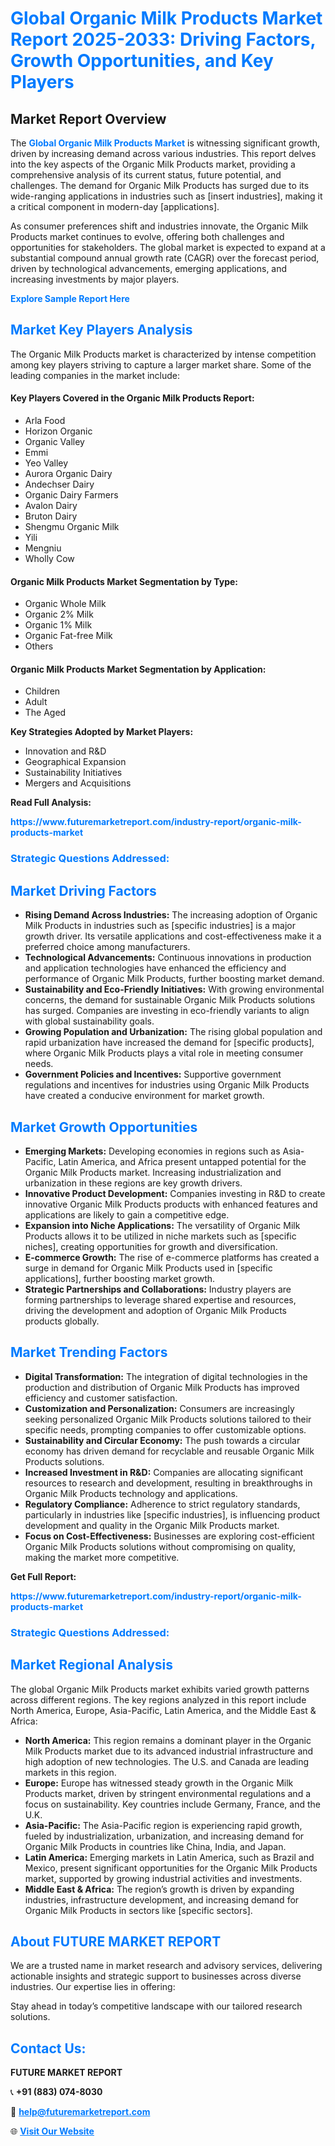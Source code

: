 <h1 style="color: #007BFF;">Global Organic Milk Products Market Report 2025-2033: Driving Factors, Growth Opportunities, and Key Players</h1>

<section id="overview">
<h2>Market Report Overview</h2>
<p>The <a href="https://www.futuremarketreport.com/industry-report/organic-milk-products-market" style="color: #007BFF; text-decoration: none;"><strong>Global Organic Milk Products Market</strong></a> is witnessing significant growth, driven by increasing demand across various industries. This report delves into the key aspects of the Organic Milk Products market, providing a comprehensive analysis of its current status, future potential, and challenges. The demand for Organic Milk Products has surged due to its wide-ranging applications in industries such as [insert industries], making it a critical component in modern-day [applications].</p>
<p>As consumer preferences shift and industries innovate, the Organic Milk Products market continues to evolve, offering both challenges and opportunities for stakeholders. The global market is expected to expand at a substantial compound annual growth rate (CAGR) over the forecast period, driven by technological advancements, emerging applications, and increasing investments by major players.</p>
</section>

<section id="overview">
<p><a href="https://www.futuremarketreport.com/request-sample/reportId=28228" style="color: #007BFF; text-decoration: none;"><strong>Explore Sample Report Here</strong></a></p>
</section>

<section id="key-players">
<h2 style="color: #007BFF;">Market Key Players Analysis</h2>
<p>The Organic Milk Products market is characterized by intense competition among key players striving to capture a larger market share. Some of the leading companies in the market include:</p>
<h4>Key Players Covered in the Organic Milk Products Report:</h4>
<ul><li>Arla Food</li><li>Horizon Organic</li><li>Organic Valley</li><li>Emmi</li><li>Yeo Valley</li><li>Aurora Organic Dairy</li><li>Andechser Dairy</li><li>Organic Dairy Farmers</li><li>Avalon Dairy</li><li>Bruton Dairy</li><li>Shengmu Organic Milk</li><li>Yili</li><li>Mengniu</li><li>Wholly Cow</li></ul>
<h4>Organic Milk Products Market Segmentation by Type:</h4>
<ul><li>Organic Whole Milk</li><li>Organic 2% Milk</li><li>Organic 1% Milk</li><li>Organic Fat-free Milk</li><li>Others</li></ul>

<h4>Organic Milk Products Market Segmentation by Application:</h4>
<ul><li>Children</li><li>Adult</li><li>The Aged</li></ul>
<p><strong>Key Strategies Adopted by Market Players:</strong></p>
<ul>
<li>Innovation and R&D</li>
<li>Geographical Expansion</li>
<li>Sustainability Initiatives</li>
<li>Mergers and Acquisitions</li>
</ul>
</section>

<section>
<p><strong>Read Full Analysis: </strong></p><a href="https://www.futuremarketreport.com/industry-report/organic-milk-products-market" style="color: #007BFF; text-decoration: none;"><strong>https://www.futuremarketreport.com/industry-report/organic-milk-products-market</strong></a>
<h3 style="color: #007BFF;">Strategic Questions Addressed:</h3>
</section>

<section id="driving-factors">
<h2 style="color: #007BFF;">Market Driving Factors</h2>
<ul>
<li><strong>Rising Demand Across Industries:</strong> The increasing adoption of Organic Milk Products in industries such as [specific industries] is a major growth driver. Its versatile applications and cost-effectiveness make it a preferred choice among manufacturers.</li>
<li><strong>Technological Advancements:</strong> Continuous innovations in production and application technologies have enhanced the efficiency and performance of Organic Milk Products, further boosting market demand.</li>
<li><strong>Sustainability and Eco-Friendly Initiatives:</strong> With growing environmental concerns, the demand for sustainable Organic Milk Products solutions has surged. Companies are investing in eco-friendly variants to align with global sustainability goals.</li>
<li><strong>Growing Population and Urbanization:</strong> The rising global population and rapid urbanization have increased the demand for [specific products], where Organic Milk Products plays a vital role in meeting consumer needs.</li>
<li><strong>Government Policies and Incentives:</strong> Supportive government regulations and incentives for industries using Organic Milk Products have created a conducive environment for market growth.</li>
</ul>
</section>

<section id="growth-opportunities">
<h2 style="color: #007BFF;">Market Growth Opportunities</h2>
<ul>
<li><strong>Emerging Markets:</strong> Developing economies in regions such as Asia-Pacific, Latin America, and Africa present untapped potential for the Organic Milk Products market. Increasing industrialization and urbanization in these regions are key growth drivers.</li>
<li><strong>Innovative Product Development:</strong> Companies investing in R&D to create innovative Organic Milk Products products with enhanced features and applications are likely to gain a competitive edge.</li>
<li><strong>Expansion into Niche Applications:</strong> The versatility of Organic Milk Products allows it to be utilized in niche markets such as [specific niches], creating opportunities for growth and diversification.</li>
<li><strong>E-commerce Growth:</strong> The rise of e-commerce platforms has created a surge in demand for Organic Milk Products used in [specific applications], further boosting market growth.</li>
<li><strong>Strategic Partnerships and Collaborations:</strong> Industry players are forming partnerships to leverage shared expertise and resources, driving the development and adoption of Organic Milk Products products globally.</li>
</ul>
</section>

<section id="trending-factors">
<h2 style="color: #007BFF;">Market Trending Factors</h2>
<ul>
<li><strong>Digital Transformation:</strong> The integration of digital technologies in the production and distribution of Organic Milk Products has improved efficiency and customer satisfaction.</li>
<li><strong>Customization and Personalization:</strong> Consumers are increasingly seeking personalized Organic Milk Products solutions tailored to their specific needs, prompting companies to offer customizable options.</li>
<li><strong>Sustainability and Circular Economy:</strong> The push towards a circular economy has driven demand for recyclable and reusable Organic Milk Products solutions.</li>
<li><strong>Increased Investment in R&D:</strong> Companies are allocating significant resources to research and development, resulting in breakthroughs in Organic Milk Products technology and applications.</li>
<li><strong>Regulatory Compliance:</strong> Adherence to strict regulatory standards, particularly in industries like [specific industries], is influencing product development and quality in the Organic Milk Products market.</li>
<li><strong>Focus on Cost-Effectiveness:</strong> Businesses are exploring cost-efficient Organic Milk Products solutions without compromising on quality, making the market more competitive.</li>
</ul>
</section>

<section>
<p><strong>Get Full Report: </strong></p><a href="https://www.futuremarketreport.com/industry-report/organic-milk-products-market" style="color: #007BFF; text-decoration: none;"><strong>https://www.futuremarketreport.com/industry-report/organic-milk-products-market</strong></a>
<h3 style="color: #007BFF;">Strategic Questions Addressed:</h3>
</section>


<section id="regional-analysis">
<h2 style="color: #007BFF;">Market Regional Analysis</h2>
<p>The global Organic Milk Products market exhibits varied growth patterns across different regions. The key regions analyzed in this report include North America, Europe, Asia-Pacific, Latin America, and the Middle East & Africa:</p>
<ul>
<li><strong>North America:</strong> This region remains a dominant player in the Organic Milk Products market due to its advanced industrial infrastructure and high adoption of new technologies. The U.S. and Canada are leading markets in this region.</li>
<li><strong>Europe:</strong> Europe has witnessed steady growth in the Organic Milk Products market, driven by stringent environmental regulations and a focus on sustainability. Key countries include Germany, France, and the U.K.</li>
<li><strong>Asia-Pacific:</strong> The Asia-Pacific region is experiencing rapid growth, fueled by industrialization, urbanization, and increasing demand for Organic Milk Products in countries like China, India, and Japan.</li>
<li><strong>Latin America:</strong> Emerging markets in Latin America, such as Brazil and Mexico, present significant opportunities for the Organic Milk Products market, supported by growing industrial activities and investments.</li>
<li><strong>Middle East & Africa:</strong> The region’s growth is driven by expanding industries, infrastructure development, and increasing demand for Organic Milk Products in sectors like [specific sectors].</li>
</ul>
</section>

<footer>
<h2 style="color: #007BFF;">About FUTURE MARKET REPORT</h2>
<p>We are a trusted name in market research and advisory services, delivering actionable insights and strategic support to businesses across diverse industries. Our expertise lies in offering:</p>

<p>Stay ahead in today’s competitive landscape with our tailored research solutions.</p>

<h2 style="color: #007BFF;">Contact Us:</h2>
<p><strong>FUTURE MARKET REPORT</strong></p>
<p>📞 <strong>+91 (883) 074-8030</strong></p>
<p>📧 <strong><a href="mailto:help@futuremarketreport.com" style="color: #007BFF;">help@futuremarketreport.com</a></strong></p>
<p>🌐 <strong><a href="https://www.futuremarketreport.com/" style="color: #007BFF;">Visit Our Website</a></strong></p>
</footer>